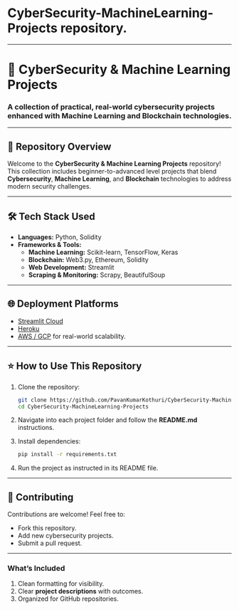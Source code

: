 # **CyberSecurity-MachineLearning-Projects** repository.
---

# 🔐 **CyberSecurity & Machine Learning Projects**  
### A collection of practical, real-world cybersecurity projects enhanced with Machine Learning and Blockchain technologies.  

---

## 🚀 **Repository Overview**  
Welcome to the **CyberSecurity & Machine Learning Projects** repository! This collection includes beginner-to-advanced level projects that blend **Cybersecurity**, **Machine Learning**, and **Blockchain** technologies to address modern security challenges.  

---

## 🛠️ **Tech Stack Used**  
- **Languages:** Python, Solidity  
- **Frameworks & Tools:**  
  - **Machine Learning:** Scikit-learn, TensorFlow, Keras  
  - **Blockchain:** Web3.py, Ethereum, Solidity  
  - **Web Development:** Streamlit  
  - **Scraping & Monitoring:** Scrapy, BeautifulSoup  

---

## 🌐 **Deployment Platforms**  
- [Streamlit Cloud](https://streamlit.io/cloud)  
- [Heroku](https://www.heroku.com)  
- [AWS / GCP](https://aws.amazon.com) for real-world scalability.  

---

## ⭐ **How to Use This Repository**  
1. Clone the repository:  
   ```bash
   git clone https://github.com/PavanKumarKothuri/CyberSecurity-MachineLearning-Projects.git
   cd CyberSecurity-MachineLearning-Projects
   ```  

2. Navigate into each project folder and follow the **README.md** instructions.  

3. Install dependencies:  
   ```bash
   pip install -r requirements.txt
   ```  

4. Run the project as instructed in its README file.  

---

## 🤝 **Contributing**  
Contributions are welcome! Feel free to:  
- Fork this repository.  
- Add new cybersecurity projects.  
- Submit a pull request.  

---

### **What’s Included**  
1. Clean formatting for visibility.  
2. Clear **project descriptions** with outcomes.  
3. Organized for GitHub repositories.  